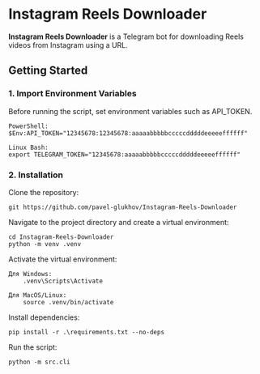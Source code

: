 # Instagram Reels Downloader

**Instagram Reels Downloader** is a Telegram bot for downloading Reels videos from Instagram using a URL.
## Getting Started

### 1. Import Environment Variables

Before running the script, set environment variables such as API_TOKEN.

    PowerShell:
    $Env:API_TOKEN="12345678:12345678:aaaaabbbbbcccccdddddeeeeeffffff"
    
    Linux Bash:
    export TELEGRAM_TOKEN="12345678:aaaaabbbbbcccccdddddeeeeeffffff"

### 2. Installation

Clone the repository:

    git https://github.com/pavel-glukhov/Instagram-Reels-Downloader

Navigate to the project directory and create a virtual environment:

    cd Instagram-Reels-Downloader
    python -m venv .venv

Activate the virtual environment:

    Для Windows:
        .venv\Scripts\Activate

    Для MacOS/Linux:
        source .venv/bin/activate

Install dependencies:

    pip install -r .\requirements.txt --no-deps

Run the script:

    python -m src.cli